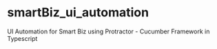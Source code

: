 # smartBiz_ui_automation
UI Automation for Smart Biz using Protractor - Cucumber Framework in Typescript
